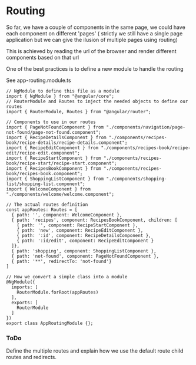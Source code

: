 # Routing

So far, we have a couple of components in the same page, we could have each component on different 'pages' ( strictly we still have a single page application but we can give the ilusion of multiple pages using routing)

This is achieved by reading the url of the browser and render different components based on that url

One of the best practices is to define a new module to handle the routing

See app-routing.module.ts
```
// NgModule to define this file as a module
import { NgModule } from "@angular/core";  
// RouterModule and Routes to inject the needed objects to define our routes
import { RouterModule, Routes } from "@angular/router";

// Components to use in our routes
import { PageNotFoundComponent } from "./components/navigation/page-not-found/page-not-found.component";
import { RecipeDetailsComponent } from "./components/recipes-book/recipe-details/recipe-details.component";
import { RecipeEditComponent } from "./components/recipes-book/recipe-edit/recipe-edit.component";
import { RecipeStartComponent } from "./components/recipes-book/recipe-start/recipe-start.component";
import { RecipesBookComponent } from "./components/recipes-book/recipes-book.component";
import { ShoppingListComponent } from "./components/shopping-list/shopping-list.component";
import { WelcomeComponent } from "./components/welcome/welcome.component";

// The actual routes definition
const appRoutes: Routes = [
  { path: '', component: WelcomeComponent },
  { path: 'recipes', component: RecipesBookComponent, children: [
    { path: '', component: RecipeStartComponent },
    { path: 'new', component: RecipeEditComponent },
    { path: ':id', component: RecipeDetailsComponent },
    { path: ':id/edit', component: RecipeEditComponent }
  ]},
  { path: 'shopping', component: ShoppingListComponent },
  { path: 'not-found', component: PageNotFoundComponent },
  { path: '**', redirectTo: 'not-found'}
]

// How we convert a simple class into a module
@NgModule({
  imports: [
    RouterModule.forRoot(appRoutes)
  ],
  exports: [
    RouterModule
  ]
})
export class AppRoutingModule {};
```
### ToDo
Define the multiple routes and explain how we use the default route child routes and redirects.
